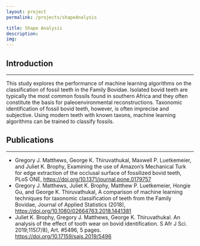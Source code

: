 ```yaml
---
layout: project
permalink: /projects/shapeAnalysis

title: Shape Analysis
description:
img:
---
```


## Introduction

---

This study explores the performance of machine learning algorithms on the classification of fossil teeth in the Family Bovidae. Isolated bovid teeth are typically the most common fossils found in southern Africa and they often constitute the basis for paleoenvironmental reconstructions. Taxonomic identification of fossil bovid teeth, however, is often imprecise and subjective. Using modern teeth with known taxons, machine learning algorithms can be trained to classify fossils.

## Publications

---

- Gregory J. Matthews, George K. Thiruvathukal, Maxwell P. Luetkemeier, and Juliet K. Brophy, Examining the use of Amazon’s Mechanical Turk for edge extraction of the occlusal surface of fossilized bovid teeth, PLoS ONE, https://doi.org/10.1371/journal.pone.0179757
- Gregory J. Matthews, Juliet K. Brophy, Matthew P. Luetkemeier, Hongie Gu, and George K. Thiruvathukal, A comparison of machine learning techniques for taxonomic classification of teeth from the Family Bovidae, Journal of Applied Statistics (2018), https://doi.org/10.1080/02664763.2018.1441381
- Juliet K. Brophy, Gregory J. Matthews, George K. Thiruvathukal. An analysis of the effect of tooth wear on bovid identification. S Afr J Sci. 2019;115(7/8), Art. #5496, 5 pages. https://doi.org/10.17159/sajs.2019/5496
